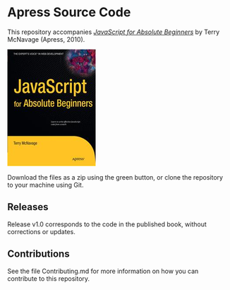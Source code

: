 # Apress Source Code

This repository accompanies [*JavaScript for Absolute Beginners*](http://www.apress.com/9781430272199) by Terry McNavage (Apress, 2010).

![Cover image](9781430272199.jpg)

Download the files as a zip using the green button, or clone the repository to your machine using Git.

## Releases

Release v1.0 corresponds to the code in the published book, without corrections or updates.

## Contributions

See the file Contributing.md for more information on how you can contribute to this repository.
